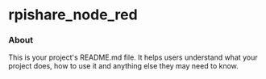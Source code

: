 rpishare_node_red
=================

### About

This is your project's README.md file. It helps users understand what your
project does, how to use it and anything else they may need to know.